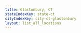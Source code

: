```yaml
---
title: Glastonbury, CT
stateIndexKey: state-ct
cityIndexKey: city-ct-glastonbury
layout: list_all_locations
---
```

